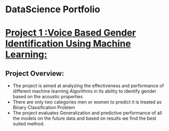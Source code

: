 # DataScience Portfolio

# [Project 1 :Voice Based Gender Identification Using Machine Learning:](hhttps://github.com/ItapuAbhishek/Project1.io.git)

## Project Overview:
* The project is aimed at analyzing the effectiveness and performance of different machine learning Algorithms in its ability to identify gender based on the acoustic properties
* There are only two categories men or women to predict it is treated as Binary Classification Problem
* The project evaluates Generalization and predictive performance of all the models on the future data and based on results we find the best suited method.

